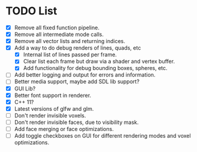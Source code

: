 # TODO List

- [x] Remove all fixed function pipeline.
- [x] Remove all intermediate mode calls.
- [x] Remove all vector lists and returning indices.
- [x] Add a way to do debug renders of lines, quads, etc
  - [x] Internal list of lines passed per frame.
  - [x] Clear list each frame but draw via a shader and vertex buffer.
  - [x] Add functionality for debug bounding boxes, spheres, etc.
- [ ] Add better logging and output for errors and information.
- [ ] Better media support, maybe add SDL lib support?
- [x] GUI Lib?
- [x] Better font support in renderer.
- [x] C++ 11?
- [x] Latest versions of glfw and glm.
- [ ] Don't render invisible voxels.
- [ ] Don't render invisible faces, due to visibility mask.
- [ ] Add face merging or face optimizations.
- [ ] Add toggle checkboxes on GUI for different rendering modes and voxel optimizations.

